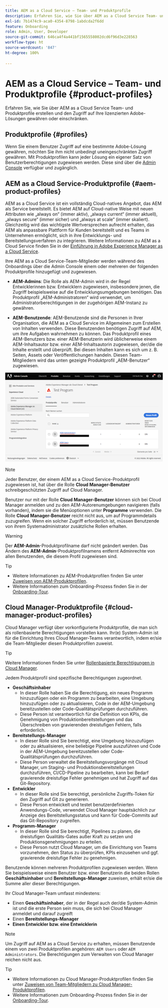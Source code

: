 ```yaml
---
title: AEM as a Cloud Service – Team- und Produktprofile
description: Erfahren Sie, wie Sie über AEM as a Cloud Service Team- und Produktprofile erstellen und den Zugriff auf Ihre lizenzierten Adobe-Lösungen gewähren oder einschränken.
exl-id: 7b1474c9-aca0-4354-8798-1abdcda2f6dd
feature: Onboarding
role: Admin, User, Developer
source-git-commit: 646ca4f4a441bf1565558002dcd6f96d3e228563
workflow-type: ht
source-wordcount: '847'
ht-degree: 100%

---
```



# AEM as a Cloud Service – Team- und Produktprofile {#product-profiles}

Erfahren Sie, wie Sie über AEM as a Cloud Service Team- und Produktprofile erstellen und den Zugriff auf Ihre lizenzierten Adobe-Lösungen gewähren oder einschränken.

## Produktprofile {#profiles}

Wenn Sie einem Benutzer Zugriff auf eine bestimmte Adobe-Lösung gewähren, möchten Sie ihm nicht unbedingt uneingeschränkten Zugriff gewähren. Mit Produktprofilen kann jeder Lösung ein eigener Satz von Benutzerberechtigungen zugewiesen werden. Diese sind über die [Admin Console](/help/journey-onboarding/admin-console.md) verfügbar und zugänglich.

## AEM as a Cloud Service-Produktprofile {#aem-product-profiles}

AEM as a Cloud Service ist ein vollständig Cloud-natives Angebot, das AEM als Service bereitstellt. Es bietet AEM auf Cloud-native Weise mit neuen Attributen wie „always on“ (immer aktiv), „always current“ (immer aktuell), „always secure“ (immer sicher) und „always at scale“ (immer skaliert). Gleichzeitig wird das wichtigste Wertversprechen aufrecht erhalten, das AEM als anpassbare Plattform für Kunden bereitstellt und es Teams in Unternehmen ermöglicht, sich in ihre Entwicklungs- und Bereitstellungsverfahren zu integrieren. Weitere Informationen zu AEM as a Cloud Service finden Sie in der [Einführung in Adobe Experience Manager as a Cloud Service](/help/overview/introduction.md).

Ihre AEM as a Cloud Service-Team-Mitglieder werden während des Onboardings über die Admin Console einem oder mehreren der folgenden Produktprofile hinzugefügt und zugewiesen.

* **AEM-Admins**: Die Rolle als AEM-Admin wird in der Regel Entwicklerinnen bzw. Entwicklern zugewiesen, insbesondere jenen, die Zugriff beispielsweise auf die Entwicklungsumgebungen benötigen. Das Produktprofil „AEM-Administratoren“ wird verwendet, um Administratorberechtigungen in der zugehörigen AEM-Instanz zu gewähren.

* **AEM-Benutzende**: AEM-Benutzende sind die Personen in Ihrer Organisation, die AEM as a Cloud Service im Allgemeinen zum Erstellen von Inhalten verwenden. Diese Benutzenden benötigen Zugriff auf AEM, um ihre Aufgaben wahrnehmen zu können. Das Produktprofil eines AEM-Benutzers bzw. einer AEM-Benutzerin wird üblicherweise einem AEM-Inhaltsautor bzw. einer AEM-Inhaltsautorin zugewiesen, der/die die Inhalte erstellt und überprüft. Bei diesen Inhalten kann es sich um z. B. Seiten, Assets oder Veröffentlichungen handeln. Diesen Team-Mitgliedern wird das unten gezeigte Produktprofil „AEM-Benutzer“ zugewiesen.

![Produktprofile](/help/onboarding/assets/admin-console-profiles.png)

>[!NOTE]
>
>Jeder Benutzer, der einem AEM as a Cloud Service-Produktprofil zugewiesen ist, hat über die Rolle **Cloud Manager-Benutzer** schreibgeschützten Zugriff auf Cloud Manager.
>
>Benutzer nur mit der Rolle **Cloud Manager-Benutzer** können sich bei Cloud Manager anmelden und zu den AEM-Autorenumgebungen navigieren (falls vorhanden), indem sie die Menüoptionen unter **Programme** verwenden. Die Rolle **Cloud Manager-Benutzer** reicht nicht aus, um auf Programmdetails zuzugreifen. Wenn ein solcher Zugriff erforderlich ist, müssen Benutzende von ihrem Systemadministrator zusätzliche Rollen erhalten.

>[!WARNING]
>
>Der **AEM-Admin**-Produktprofilname darf nicht geändert werden. Das Ändern des **AEM-Admin**-Produktprofilnamens entfernt Adminrechte von allen Benutzenden, die diesem Profil zugewiesen sind.

>[!TIP]
>
>* Weitere Informationen zu AEM-Produktprofilen finden Sie unter [Zuweisen von AEM-Produktprofilen](/help/journey-onboarding/assign-profiles-aem.md).
>* Weitere Informationen zum Onboarding-Prozess finden Sie in der [Onboarding-Tour](/help/journey-onboarding/overview.md).

## Cloud Manager-Produktprofile {#cloud-manager-product-profiles}

Cloud Manager verfügt über vorkonfigurierte Produktprofile, die man sich als rollenbasierte Berechtigungen vorstellen kann. Ihr(e) System-Admin ist für die Einrichtung Ihres Cloud Manager-Teams verantwortlich, indem er/sie die Team-Mitglieder diesen Produktprofilen zuweist.

>[!TIP]
>
>Weitere Informationen finden Sie unter [Rollenbasierte Berechtigungen in Cloud Manager](/help/onboarding/cloud-manager-introduction.md#role-based-permissions).

Jedem Produktprofil sind spezifische Berechtigungen zugeordnet.

* **Geschäftsinhaber**
   * In dieser Rolle haben Sie die Berechtigung, ein neues Programm hinzuzufügen oder ein Programm zu bearbeiten, eine Umgebung hinzuzufügen oder zu aktualisieren, Code in der AEM-Umgebung bereitzustellen oder Code-Qualitätsprüfungen durchzuführen.
   * Diese Person ist verantwortlich für die Definition von KPIs, die Genehmigung von Produktionbereitstellungen und das Überschreiben von gravierenden dreistufigen Fehlern, falls erforderlich.
* **Bereitstellungs-Manager**
   * In dieser Rolle sind Sie berechtigt, eine Umgebung hinzuzufügen oder zu aktualisieren, eine beliebige Pipeline auszuführen und Code in der AEM-Umgebung bereitzustellen oder Code-Qualitätsprüfungen durchzuführen.
   * Diese Person verwaltet die Bereitstellungsvorgänge mit Cloud Manager, um Staging- und Produktionsbereitstellungen durchzuführen, CI/CD-Pipeline zu bearbeiten, kann bei Bedarf gravierende dreistufige Fehler genehmigen und hat Zugriff auf das Git-Repository.
* **Entwickler**
   * In dieser Rolle sind Sie berechtigt, persönliche Zugriffs-Token für den Zugriff auf Git zu generieren.
   * Diese Person entwickelt und testet benutzerdefinierten Anwendungs-Code, verwendet Cloud Manager hauptsächlich zur Anzeige des Bereitstellungsstatus und kann für Code-Commits auf das Git-Repository zugreifen.
* **Programm-Manager**
   * In dieser Rolle sind Sie berechtigt, Pipelines zu planen, die dreistufigen Qualitäts-Gates außer Kraft zu setzen und Produktionsgenehmigungen zu erteilen.
   * Diese Person nutzt Cloud Manager, um die Einrichtung von Teams vorzunehmen, den Status zu überprüfen, KPIs einzusehen und ggf. gravierende dreistufige Fehler zu genehmigen.

Benutzende können mehreren Produktprofilen zugewiesen werden. Wenn Sie beispielsweise einem Benutzer bzw. einer Benutzerin die beiden Rollen **Geschäftsinhaber** und **Bereitstellungs-Manager** zuweisen, erhält er/sie die Summe aller dieser Berechtigungen.

Ihr Cloud Manager-Team umfasst mindestens:

* Einen **Geschäftsinhaber**, der in der Regel auch der/die System-Admin ist und die erste Person sein muss, die sich bei Cloud Manager anmeldet und darauf zugreift
* Einen **Bereitstellungs-Manager**
* **Einen Entwickler bzw. eine Entwicklerin**

>[!NOTE]
>
>Um Zugriff auf AEM as a Cloud Service zu erhalten, müssen Benutzende einem von zwei Produktprofilen angehören: `AEM Users` oder `AEM Administrators`. Die Berechtigungen zum Verwalten von Cloud Manager reichen nicht aus.

>[!TIP]
>
>* Weitere Informationen zu Cloud Manager-Produktprofilen finden Sie unter [Zuweisen von Team-Mitgliedern zu Cloud Manager-Produktprofilen](/help/journey-onboarding/assign-profiles-cloud-manager.md).
>* Weitere Informationen zum Onboarding-Prozess finden Sie in der [Onboarding-Tour](/help/journey-onboarding/overview.md).
